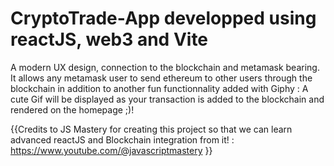 # CryptoTrade-App developped using reactJS, web3 and Vite
A modern UX design, connection to the blockchain and metamask bearing. It allows any metamask user to send ethereum to other users through the blockchain in addition to 
another fun functionnality added with Giphy : A cute Gif will be displayed as your transaction is added to the blockchain and rendered on the homepage ;)!

{{Credits to JS Mastery for creating this project so that we can learn advanced reactJS and Blockchain integration from it! : https://www.youtube.com/@javascriptmastery }}
